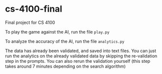# cs-4100-final
Final project for CS 4100

To play the game against the AI, run the file `play.py`

To analyze the accuracy of the AI, run the file `analytics.py`

The data has already been validated, and saved into text files. You can just run the analytics on the already validated data by skipping the re-validation step in the prompts. You can also rerun the validation yourself (this step takes around 7 minutes depending on the search algorithm)